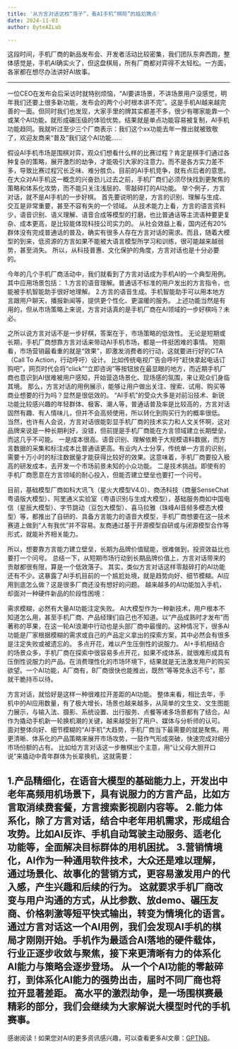 ```yaml
---
title: '从方言对话这枚“落子”，看AI手机“棋局”的尴尬赛点'
date: 2024-11-03
author: ByteAILab

---
```


这段时间，手机厂商的新品发布会、开发者活动比较密集，我们团队东奔西跑，整体感觉是，手机AI确实火了，但这盘棋局，所有厂商都对弈得不太轻松。一方面，各家都在想尽办法讲好AI故事。

---
一位CEO在发布会后采访时就特别烦恼，“AI要讲场景，不讲场景用户没感觉，明年我们还要上很多新功能，发布会的两个小时根本讲不完”。这是手机AI越来越完善的一面。但同时我们也发现，大家手里的牌其实都差不多，很少有哪家能靠一个或某个AI功能，就形成碾压级的体验优势。结果就是单点功能容易被复制，AI手机功能趋同。我就听过至少三个厂商表示：我们这个xx功能去年一推出就被致敬了，欢迎友商来“普及”我们这个AI功能…… 

假设AI手机市场是围棋对弈，观众们想看什么样的比赛过程？肯定是棋手们通过各种复杂的策略，展开激烈的劫争，才能吸引大家的注意力。而不是各方实力差不多，导致比赛过程冗长乏味、难分胜负。目前的AI手机竞争，就有点后者的意思。 在大众对AI手机这一概念的兴奋劲儿过去之前，手机厂商们必须尽快找到更聚焦的策略和体系化攻势，而不能只关注浅层的、零敲碎打的AI功能。 举个例子，方言对话，就不是AI手机的一步好棋。 首先要说明的是，方言的识别、理解与生成、交互是非常重要，甚至不容有失的一个领域。 从技术能力上看，方言的语言资料少，语音识别、语义理解、语音合成等模型的打磨，也比普通话等主流语种要更复杂、成本更高，是比较能体现科技公司实力的。 从社会效益上看，国内还有20%群体没有完成普通话的普及，确实有很多人存在方言对话的需求。而且，随着大模型的到来，低资源的方言如果不能被大语言模型所学习和训练，很可能越来越弱势，甚至消失。 所以，从科技普惠、文化保护的角度，方言对话也是十分必要的。 

今年的几个手机厂商活动中，我们就看到了方言对话成为手机AI的一个典型用例。 其中应用场景包括： 1.方言的语音理解。普通话不标准的用户发出的方言指令，也能被手机智能助手很好地理解。 2.方言的语音生成。手机智能助手可以用本地方言跟用户聊天，播报新闻等，提供更个性化、更温暖的服务。 上述功能当然是有用的，但从市场策略上来说，方言对话真的是手机厂商在AI领域的一步好棋吗？未必。 

之所以说方言对话不是一步好棋，答案在于，市场策略的低效性。 无论是短期或长期，手机厂商想靠方言对话来带动AI手机市场，都是一件挺困难的事情。 短期看，市场营销最看重的就是“效果”，即激发消费者的行动，这就要进行好的CTA（Call To Action，行动呼吁）设计。 比如传统电视广告会呼吁“赶快拿起电话订购吧”，网页时代会将“click”“立即咨询”等按钮放在最显眼的地方，而近期手机厂商也意识到AI很难被用户感知，开始营造场景化、现场感的氛围，来让观众们身临其境。 那么，方言对话的用例展示，能够让用户做出关注、搜索、试用、购买等商业想要的行为吗？显然是很低效的。 “AI手机”的受众大多是对前沿技术、新锐功能比较感兴趣的年轻群体、极客、潮人等，普通话普及率是比较高的，方言对话固然有趣、有人情味儿，但并不会高频使用，所以转化到购买行为的概率很低。 当然，也许有人会说，方言对话很能彰显手机厂商的技术实力和人文关怀啊，这对品牌来说是一种长期利好，没错，但前提是手机厂商能在方言领域建立长期壁垒，而这几乎不可能。 一是成本很高。语音识别、理解依赖于大规模语料数据，而方言数据的采集和标注成本比普通话更高。有业内人士分享，传统单一方言的识别，需要十万小时的标注数据量才能获得比较好的效果。这意味着，手机厂商要投入极高的研发成本，去开发一个市场前景未知的小众功能。 二是技术挑战。即使有的手机厂商愿意在方言领域的耐心投入，但能否建立壁垒也要打一个问号。 

目前，基础模型厂商如科大讯飞（星火大模型V4.0）、商汤科技（商量SenseChat粤语版大模型）、阿里通义实验室（粤语识别与生成大模型），基础服务商如中国电信（星辰大模型）、字节跳动（豆包大模型）、喜马拉雅（珠峰AI音频多模态大模型）等，都推出了自研的、具备方言能力的语音大模型，手机厂商想要在这一技术赛道上做到“人有我优”并不容易。友商通过基于开源模型自研或与闭源模型合作等形式，就能补齐相关能力。 

所以，想要靠方言能力建立壁垒，长期为品牌价值赋能，很难做到，投资效益比也要打一个问号。 总结一下，从短期市场行动到长期品牌价值上，方言对话带来的贡献都很有限，算是一个低效落子。 其实，类似方言对话这样零敲碎打的AI功能还有不少。这暴露了AI手机目前的一个尴尬处境，就是趋势向好、细节模糊。AI应用到底怎么做？这是很多厂商还没有想好的问题。 越来越多的AI功能加入手机，却面对一种硬件新品的阶段性困境： 

需求模糊，必然有大量AI功能注定失败。 AI大模型作为一种新技术，用户根本不知道怎么用，甚至手机厂商、产品经理们自己也不知道。以“产品成熟时才发布”而著称的苹果，在这一轮AI浪潮中行动也是头部厂商中最慢的。这种情况下，很多AI功能是厂家根据模糊的需求或自己的产品定义拿出的探索方案，其中必然会有很多是注定失败或被遗忘的。 多点开花，难以产生压倒性的说服力。 AI+手机相结合的场景众多，手机厂商在探索中很容易多点开花，如果不成体系，就很难形成具有压倒性说服力的产品。在消费理性化的市场环境下，结果就是无法激发用户的购买欲望。一个AI功能，A厂商有，B厂商很快也能推出，既然“等等党永远不亏”，那就干脆持币以待。 

方言对话，就恰好是这样一种很难拉开差距的AI功能。 整体来看，相比去年，手机中的AI应用数量，有了极大增长，场景也越来越多，从简单的文生文、文生图能力展示，与输入法、摄影、系统设置、出行服务、点餐等诸多场景都有了结合。AI作为撬动手机新一轮换机潮的关键，越来越受到了用户、媒体与分析师的认可。 面对整体向好、细节模糊的“AI手机”大趋势，手机厂商当下最需要的就是聚焦。用更清晰、体系化的产品策略来展开市场攻势，一鼓作气形成突破，快速完成对细分市场份额的占有。 比如给方言对话这一步散棋出个主意，用“让父母大胆开口说”来撬动中青年群体为长辈换机，这就需要： 

1.产品精细化，在语音大模型的基础能力上，开发出中老年高频用机场景下，具有说服力的方言产品，比如方言取消续费套餐，方言搜索影视剧内容等。 2.能力体系化，除了方言对话，结合中老年用机需求，形成组合攻势。比如AI反诈、手机自动驾驶主动服务、适老化功能等，全面解决目标群体的用机困扰。 3.营销情境化，AI作为一种通用软件技术，大众还是难以理解，通过场景化、故事化的营销方式，更容易激发用户的代入感，产生兴趣和后续的行为。 这就要求手机厂商改变与用户沟通的方式，从比参数、放demo、碾压友商、价格刺激等短平快式输出，转变为情境化的语言。 通过方言对话这一个AI用例，我们会发现AI手机的棋局才刚刚开始。手机作为最适合AI落地的硬件载体，行业正逐步收敛与聚焦，接下来更清晰有力的体系化AI能力与策略会逐步登场。 从一个个AI功能的零敲碎打，到体系化AI能力的强势出击，届时不同厂商也将拉开显著差距。 高水平的激烈劫争，是一场围棋赛最精彩的部分，我们会继续为大家解说大模型时代的手机赛事。
---
感谢阅读！如果您对AI的更多资讯感兴趣，可以查看更多AI文章：[GPTNB](https://gptnb.com)。